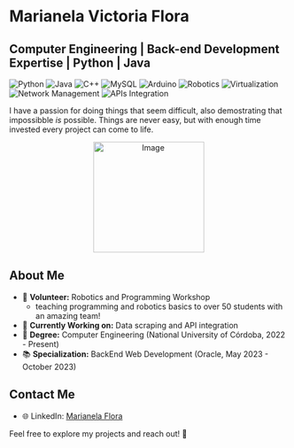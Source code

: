 # Marianela Victoria Flora
## Computer Engineering | Back-end Development Expertise | Python | Java 

![Python](https://img.shields.io/badge/Python-3776AB?style=for-the-badge&logo=python&logoColor=white)
![Java](https://img.shields.io/badge/Java-007396?style=for-the-badge&logo=java&logoColor=white)
![C++](https://img.shields.io/badge/C%2B%2B-00599C?style=for-the-badge&logo=c%2B%2B&logoColor=white)
![MySQL](https://img.shields.io/badge/MySQL-4479A1?style=for-the-badge&logo=mysql&logoColor=white)
![Arduino](https://img.shields.io/badge/Arduino-00979D?style=for-the-badge&logo=arduino&logoColor=white)
![Robotics](https://img.shields.io/badge/Robotics-0085CA?style=for-the-badge&logo=robotics&logoColor=white)
![Virtualization](https://img.shields.io/badge/Virtualization-000000?style=for-the-badge&logo=virtualbox&logoColor=white)
![Network Management](https://img.shields.io/badge/Network_Management-000000?style=for-the-badge&logo=cisco&logoColor=white)
![APIs Integration](https://img.shields.io/badge/APIs_Integration-004C97?style=for-the-badge&logo=swagger&logoColor=white)

I have a passion for doing things that seem difficult, also demostrating that impossibble _is_ possible. Things are never easy, but with enough time invested every project can come to life.

<p align="center">
  <img src="https://www.discoverengineering.org/wp-content/uploads/2023/12/mj_11334_4.jpg" alt="Image" width="200">
</p>

## About Me

- 🤖 **Volunteer:** Robotics and Programming Workshop 
  - teaching programming and robotics basics to over 50 students with an amazing team!
- 🚀 **Currently Working on:** Data scraping and API integration
- 🌟 **Degree:** Computer Engineering (National University of Córdoba, 2022 - Present)
- 📚 **Specialization:** BackEnd Web Development (Oracle, May 2023 - October 2023)



## Contact Me
- 🌐 LinkedIn: [Marianela Flora](http://linkedin.com/in/marianela-victoria-flora-b52131205/)

Feel free to explore my projects and reach out! 🚀

